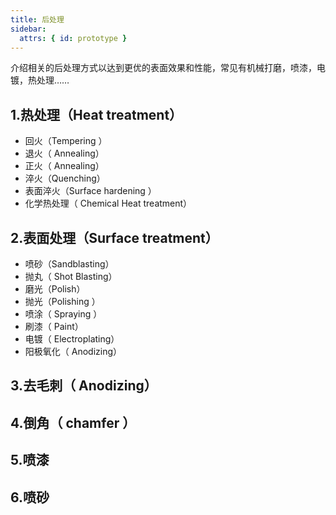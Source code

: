 ```yaml
---
title: 后处理
sidebar:
  attrs: { id: prototype }
---
```


介绍相关的后处理方式以达到更优的表面效果和性能，常见有机械打磨，喷漆，电镀，热处理……

## 1.热处理（Heat treatment）

- 回火（Tempering ）
- 退火（ Annealing）
- 正火（ Annealing）
- 淬火（Quenching）
- 表面淬火（Surface hardening ）
- 化学热处理（ Chemical Heat treatment）

## 2.表面处理（Surface treatment）

- 喷砂（Sandblasting）
- 抛丸（ Shot Blasting）
- 磨光（Polish）
- 抛光（Polishing ）
- 喷涂（ Spraying ）
- 刷漆（ Paint）
- 电镀（ Electroplating）
- 阳极氧化（ Anodizing）




## 3.去毛刺（ Anodizing）

## 4.倒角（ chamfer ）

## 5.喷漆

## 6.喷砂
